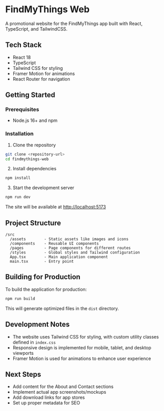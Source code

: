 # FindMyThings Web

A promotional website for the FindMyThings app built with React, TypeScript, and TailwindCSS.

## Tech Stack

- React 18
- TypeScript
- Tailwind CSS for styling
- Framer Motion for animations
- React Router for navigation

## Getting Started

### Prerequisites

- Node.js 16+ and npm

### Installation

1. Clone the repository
```bash
git clone <repository-url>
cd findmythings-web
```

2. Install dependencies
```bash
npm install
```

3. Start the development server
```bash
npm run dev
```

The site will be available at [http://localhost:5173](http://localhost:5173)

## Project Structure

```
/src
  /assets        - Static assets like images and icons
  /components    - Reusable UI components
  /pages         - Page components for different routes
  /styles        - Global styles and Tailwind configuration
  App.tsx        - Main application component
  main.tsx       - Entry point
```

## Building for Production

To build the application for production:

```bash
npm run build
```

This will generate optimized files in the `dist` directory.

## Development Notes

- The website uses Tailwind CSS for styling, with custom utility classes defined in `index.css`
- Responsive design is implemented for mobile, tablet, and desktop viewports
- Framer Motion is used for animations to enhance user experience

## Next Steps

- Add content for the About and Contact sections
- Implement actual app screenshots/mockups
- Add download links for app stores
- Set up proper metadata for SEO
